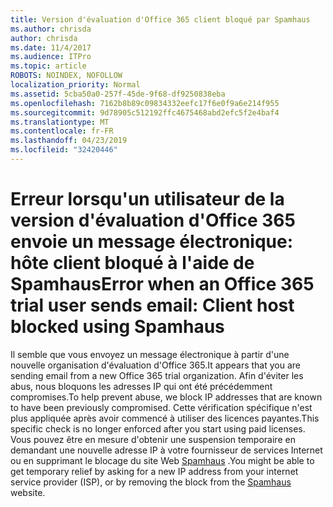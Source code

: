 ```yaml
---
title: Version d'évaluation d'Office 365 client bloqué par Spamhaus
ms.author: chrisda
author: chrisda
ms.date: 11/4/2017
ms.audience: ITPro
ms.topic: article
ROBOTS: NOINDEX, NOFOLLOW
localization_priority: Normal
ms.assetid: 5cba50a0-257f-45de-9f68-df9250838eba
ms.openlocfilehash: 7162b8b89c09834332eefc17f6e0f9a6e214f955
ms.sourcegitcommit: 9d78905c512192ffc4675468abd2efc5f2e4baf4
ms.translationtype: MT
ms.contentlocale: fr-FR
ms.lasthandoff: 04/23/2019
ms.locfileid: "32420446"
---
```

# <a name="error-when-an-office-365-trial-user-sends-email-client-host-blocked-using-spamhaus"></a><span data-ttu-id="09151-102">Erreur lorsqu'un utilisateur de la version d'évaluation d'Office 365 envoie un message électronique: hôte client bloqué à l'aide de Spamhaus</span><span class="sxs-lookup"><span data-stu-id="09151-102">Error when an Office 365 trial user sends email: Client host blocked using Spamhaus</span></span>

<span data-ttu-id="09151-103">Il semble que vous envoyez un message électronique à partir d'une nouvelle organisation d'évaluation d'Office 365.</span><span class="sxs-lookup"><span data-stu-id="09151-103">It appears that you are sending email from a new Office 365 trial organization.</span></span> <span data-ttu-id="09151-104">Afin d'éviter les abus, nous bloquons les adresses IP qui ont été précédemment compromises.</span><span class="sxs-lookup"><span data-stu-id="09151-104">To help prevent abuse, we block IP addresses that are known to have been previously compromised.</span></span> <span data-ttu-id="09151-105">Cette vérification spécifique n'est plus appliquée après avoir commencé à utiliser des licences payantes.</span><span class="sxs-lookup"><span data-stu-id="09151-105">This specific check is no longer enforced after you start using paid licenses.</span></span> <span data-ttu-id="09151-106">Vous pouvez être en mesure d'obtenir une suspension temporaire en demandant une nouvelle adresse IP à votre fournisseur de services Internet ou en supprimant le blocage du site Web [Spamhaus](https://go.microsoft.com/fwlink/p/?linkid=123245) .</span><span class="sxs-lookup"><span data-stu-id="09151-106">You might be able to get temporary relief by asking for a new IP address from your internet service provider (ISP), or by removing the block from the [Spamhaus](https://go.microsoft.com/fwlink/p/?linkid=123245) website.</span></span>
